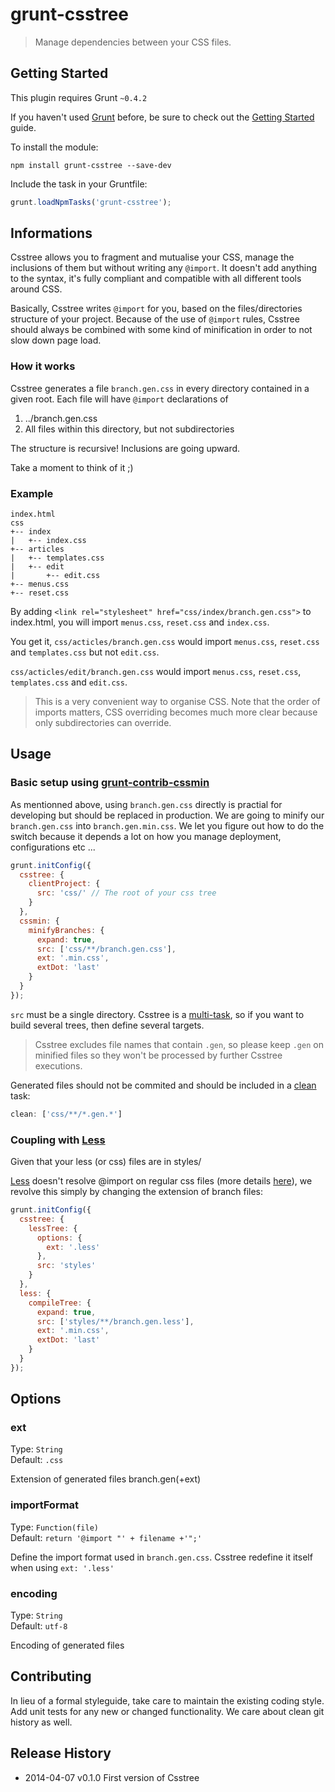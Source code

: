 # grunt-csstree

> Manage dependencies between your CSS files.

## Getting Started
This plugin requires Grunt `~0.4.2`

If you haven't used [Grunt](http://gruntjs.com/) before, be sure to check out the [Getting Started](http://gruntjs.com/getting-started) guide.

To install the module:
```shell
npm install grunt-csstree --save-dev
```

Include the task in your Gruntfile:

```js
grunt.loadNpmTasks('grunt-csstree');
```

## Informations

Csstree allows you to fragment and mutualise your CSS, manage the inclusions of them but without writing any `@import`. It doesn't add anything to the syntax, it's fully compliant
 and compatible with all different tools around CSS.

Basically, Csstree writes `@import` for you, based on the files/directories structure of your project. Because of the use of `@import` rules, Csstree should always be combined with some kind of minification in order to not slow down page load.

### How it works

Csstree generates a file `branch.gen.css` in every directory contained in a given root. Each file will have `@import` declarations of

1. ../branch.gen.css
2. All files within this directory, but not subdirectories

The structure is recursive! Inclusions are going upward.

Take a moment to think of it ;)

### Example

```
index.html
css
+-- index
|   +-- index.css
+-- articles
|   +-- templates.css
|   +-- edit
|       +-- edit.css
+-- menus.css
+-- reset.css
```
By adding `<link rel="stylesheet" href="css/index/branch.gen.css">` to index.html, you will import `menus.css`, `reset.css` and `index.css`.

You get it, `css/acticles/branch.gen.css` would import `menus.css`, `reset.css` and `templates.css` but not `edit.css`.

`css/acticles/edit/branch.gen.css` would import `menus.css`, `reset.css`, `templates.css` and `edit.css`.

> This is a very convenient way to organise CSS. Note that the order of imports matters, CSS overriding becomes much more clear because only subdirectories can override.

## Usage

### Basic setup using [grunt-contrib-cssmin](https://github.com/gruntjs/grunt-contrib-cssmin)

As mentionned above, using `branch.gen.css` directly is practial for developing but should be replaced in production. We are going to minify our `branch.gen.css` into `branch.gen.min.css`. We let you figure out how to do the switch because it depends a lot on how you manage deployment, configurations etc ... 

```js
grunt.initConfig({
  csstree: {
    clientProject: {
      src: 'css/' // The root of your css tree
    }
  },
  cssmin: {
    minifyBranches: {
      expand: true,
      src: ['css/**/branch.gen.css'],
      ext: '.min.css',
      extDot: 'last'
    }
  }
});
```
`src` must be a single directory.
Csstree is a [multi-task](http://gruntjs.com/configuring-tasks#task-configuration-and-targets), so if you want to build several trees, then define several targets.

> Csstree excludes file names that contain `.gen`, so please keep `.gen` on minified files so they won't be processed by further Csstree executions.

Generated files should not be commited and should be included in a [clean](https://github.com/gruntjs/grunt-contrib-clean) task:

```js
clean: ['css/**/*.gen.*']
```

### Coupling with [Less](https://github.com/gruntjs/grunt-contrib-less)

Given that your less (or css) files are in styles/

[Less](http://lesscss.org/) doesn't resolve @import on regular css files (more details [here](http://lesscss.org/features/#import-directives-feature)), we revolve this simply by changing the extension of branch files:

```js
grunt.initConfig({
  csstree: {
    lessTree: {
      options: {
        ext: '.less'
      },
      src: 'styles'
    }
  },
  less: {
    compileTree: {
      expand: true,
      src: ['styles/**/branch.gen.less'],
      ext: '.min.css',
      extDot: 'last'
    }
  }
});
```
## Options

### ext
Type: `String`  
Default: `.css`  

Extension of generated files branch.gen(+ext)

### importFormat

Type: `Function(file)`  
Default: `return '@import "' + filename +'";'`  

Define the import format used in `branch.gen.css`. Csstree redefine it itself when using `ext: '.less'`

### encoding
Type: `String`  
Default: `utf-8`  

Encoding of generated files

## Contributing
In lieu of a formal styleguide, take care to maintain the existing coding style. Add unit tests for any new or changed functionality. We care about clean git history as well.

## Release History
* 2014-04-07 v0.1.0 First version of Csstree
